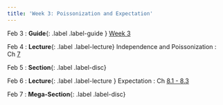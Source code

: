 ```yaml
---
title: 'Week 3: Poissonization and Expectation'
---
```


Feb 3
: **Guide**{: .label .label-guide } [Week 3](/assets/guides/spring25/week03.pdf)

Feb 4
: **Lecture**{: .label .label-lecture} Independence and Poissonization
    : Ch [7](http://prob140.org/textbook/content/Chapter_07/00_Poissonization.html)

Feb 5
: **Section**{: .label .label-disc}

Feb 6
: **Lecture**{: .label .label-lecture } Expectation
    : Ch [8.1 - 8.3](http://prob140.org/textbook/content/Chapter_08/00_Expectation.html)

Feb 7
: **Mega-Section**{: .label .label-disc}
